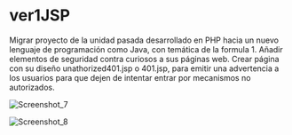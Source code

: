 # ver1JSP
Migrar proyecto de la unidad pasada desarrollado en PHP hacia un nuevo lenguaje de programación como Java, con temática de la formula 1. Añadir elementos de seguridad contra curiosos a sus páginas web. Crear página con su diseño unathorized401.jsp o 401.jsp, para emitir una advertencia a los usuarios para que dejen de intentar entrar por mecanismos no autorizados.


![Screenshot_7](https://user-images.githubusercontent.com/66578673/138752348-879cac74-3f9e-4794-be0b-86cb8e6d01a4.png)

![Screenshot_8](https://user-images.githubusercontent.com/66578673/138752721-2a18a78f-b25f-4a30-b68e-ab97d0ac4aa0.png)

